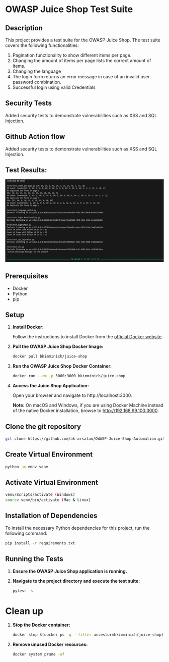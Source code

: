 # OWASP Juice Shop Test Suite

## Description

This project provides a test suite for the OWASP Juice Shop. The test suite covers the following functionalities:

1. Pagination functionality to show different items per page.
2. Changing the amount of items per page lists the correct amount of items.
3. Changing the language 
4. The login form returns an error message in case of an invalid user password combination.
5. Successful login using valid Credentials

## Security Tests

   Added security tests to demonstrate vulnerabilities such as XSS and SQL Injection.

## Github Action flow

   Added security tests to demonstrate vulnerabilities such as XSS and SQL Injection.

## Test Results:
![Pytest-Results](./results.png)

## Prerequisites

- Docker
- Python
- pip

## Setup

1. **Install Docker:**

   Follow the instructions to install Docker from the [official Docker website](https://www.docker.com/).

2. **Pull the OWASP Juice Shop Docker Image:**

   ```sh
   docker pull bkimminich/juice-shop
   ```
3. **Run the OWASP Juice Shop Docker Container:**

   ```sh
   docker run --rm -p 3000:3000 bkimminich/juice-shop
   ```

4. **Access the Juice Shop Application:**

   Open your browser and navigate to http://localhost:3000.

   **Note:** On macOS and Windows, if you are using Docker Machine instead of the native Docker installation, browse to http://192.168.99.100:3000.

## Clone the git repository

   ```sh
   git clone https://github.com/ak-arsalan/OWASP-Juice-Shop-Automation.git
   ```

## Create Virtual Environment

   ```sh
   python -m venv venv
   ```
## Activate Virtual Environment

   ```sh
   venv/Scripts/activate (Windows) 
   source venv/bin/activate (Mac & Linux)
   ```

## Installation of Dependencies

To install the necessary Python dependencies for this project, run the following command:

```bash
pip install -r requirements.txt
```

## Running the Tests

1. **Ensure the OWASP Juice Shop application is running.**

2. **Navigate to the project directory and execute the test suite:**
   
   ```sh
   pytest -s
   ```

# Clean up

1. **Stop the Docker container:**

   ```sh
   docker stop $(docker ps -q --filter ancestor=bkimminich/juice-shop)
   ```

2. **Remove unused Docker resources:**

   ```sh
   docker system prune -af
   ```